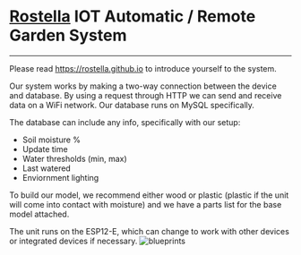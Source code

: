 ﻿[Rostella](https://rostella.github.io) IOT Automatic / Remote Garden System
===================
---
Please read https://rostella.github.io to introduce yourself to the system.

Our system works by making a two-way connection between the device and database. By using a request through HTTP we can send and receive data on a WiFi network. Our database runs on MySQL specifically.

The database can include any info, specifically with our setup:
 - Soil moisture %
 -  Update time
 -  Water thresholds (min, max)
 -  Last watered
 -  Enviornment lighting

To build our model, we recommend either wood or plastic (plastic if the unit will come into contact with moisture) and we have a parts list for the base model attached. 

The unit runs on the ESP12-E, which can change to work with other devices or integrated devices if necessary.
 ![blueprints](https://i.imgur.com/K705pEQ.png)